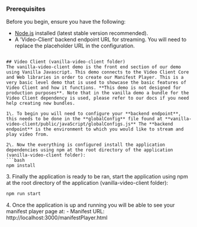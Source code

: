 ### Prerequisites

Before you begin, ensure you have the following:

- [Node.js](https://nodejs.org/) installed (latest stable version recommended).
- A 'Video-Client' backend endpoint URL for streaming. You will need to replace the placeholder URL in the configuration.


```

## Video Client (vanilla-video-client folder)
The vanilla-video-client demo is the front end section of our demo using Vanilla Javascript. This demo connects to the Video Client Core and Web libraries in order to create our Manifest Player. This is a very basic level demo that is used to showcase the basic features of Video Client and how it functions. **This demo is not designed for production purposes**. Note that in the vanilla demo a bundle for the Video Client dependency is used, please refer to our docs if you need help creating new bundles. 

1\. To begin you will need to configure your **backend endpoint**, this needs to be done in the **globalConfig** file found at **vanilla-video-client/public/javaScript/globalConfigs.js** The **backend endpoint** is the environment to which you would like to stream and play video from.

2\. Now the everything is configured install the application dependencies using npm at the root directory of the application (vanilla-video-client folder):
```bash
npm install
```

3\. Finally the application is ready to be ran, start the application using npm at the root directory of the application (vanilla-video-client folder):
```bash
npm run start
```

4\. Once the application is up and running you will be able to see your manifest player page at: 
    - Manifest URL: http://localhost:3000/manifestPlayer.html

